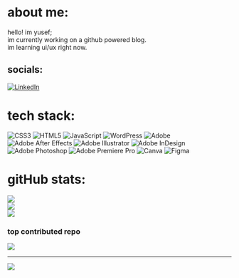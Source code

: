 # about me:
hello! im yusef;<br>im currently working on a github powered blog.<br>im learning ui/ux right now.


##  socials:
[![LinkedIn](https://img.shields.io/badge/LinkedIn-%230077B5.svg?logo=linkedin&logoColor=white)](https://linkedin.com/in/jfryusef4th) 

# tech stack:
![CSS3](https://img.shields.io/badge/css3-%231572B6.svg?style=for-the-badge&logo=css3&logoColor=white) ![HTML5](https://img.shields.io/badge/html5-%23E34F26.svg?style=for-the-badge&logo=html5&logoColor=white) ![JavaScript](https://img.shields.io/badge/javascript-%23323330.svg?style=for-the-badge&logo=javascript&logoColor=%23F7DF1E) ![WordPress](https://img.shields.io/badge/WordPress-%23117AC9.svg?style=for-the-badge&logo=WordPress&logoColor=white) ![Adobe](https://img.shields.io/badge/adobe-%23FF0000.svg?style=for-the-badge&logo=adobe&logoColor=white) ![Adobe After Effects](https://img.shields.io/badge/Adobe%20After%20Effects-9999FF.svg?style=for-the-badge&logo=Adobe%20After%20Effects&logoColor=white) ![Adobe Illustrator](https://img.shields.io/badge/adobe%20illustrator-%23FF9A00.svg?style=for-the-badge&logo=adobe%20illustrator&logoColor=white) ![Adobe InDesign](https://img.shields.io/badge/Adobe%20InDesign-49021F?style=for-the-badge&logo=adobeindesign&logoColor=FF3366) ![Adobe Photoshop](https://img.shields.io/badge/adobe%20photoshop-%2331A8FF.svg?style=for-the-badge&logo=adobe%20photoshop&logoColor=white) ![Adobe Premiere Pro](https://img.shields.io/badge/Adobe%20Premiere%20Pro-9999FF.svg?style=for-the-badge&logo=Adobe%20Premiere%20Pro&logoColor=white) ![Canva](https://img.shields.io/badge/Canva-%2300C4CC.svg?style=for-the-badge&logo=Canva&logoColor=white) ![Figma](https://img.shields.io/badge/figma-%23F24E1E.svg?style=for-the-badge&logo=figma&logoColor=white)
# gitHub stats:
![](https://github-readme-stats.vercel.app/api?username=jfryusef&theme=blue_navy&hide_border=true&include_all_commits=true&count_private=false)<br/>
![](https://github-readme-streak-stats.herokuapp.com/?user=jfryusef&theme=blue_navy&hide_border=true)<br/>
![](https://github-readme-stats.vercel.app/api/top-langs/?username=jfryusef&theme=blue_navy&hide_border=true&include_all_commits=true&count_private=false&layout=compact)

### top contributed repo
![](https://github-contributor-stats.vercel.app/api?username=jfryusef&limit=5&theme=blue_navy&combine_all_yearly_contributions=true)

---
[![](https://visitcount.itsvg.in/api?id=jfryusef&icon=0&color=1)](https://visitcount.itsvg.in)

<!---
jfryusef/jfryusef is a ✨ special ✨ repository because its `README.md` (this file) appears on your GitHub profile.
You can click the Preview link to take a look at your changes.
--->

